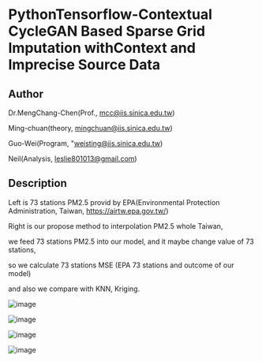 # PythonTensorflow-Contextual CycleGAN Based Sparse Grid Imputation withContext and Imprecise Source Data
## Author

Dr.MengChang-Chen(Prof., mcc@iis.sinica.edu.tw)

Ming-chuan(theory, mingchuan@iis.sinica.edu.tw)

Guo-Wei(Program, "weisting@iis.sinica.edu.tw) 

Neil(Analysis, leslie801013@gmail.com)

## Description
Left is 73 stations PM2.5 provid by EPA(Environmental Protection Administration, Taiwan, https://airtw.epa.gov.tw/)

Right is our propose method to interpolation PM2.5 whole Taiwan, 

we feed 73 stations PM2.5 into our model, and it maybe change value of 73 stations,

so we calculate 73 stations MSE (EPA 73 stations and outcome of our model)

and also we compare with KNN, Kriging.

![image](https://github.com/weisting-kw/PythonTensorflow-Contextual-CycleGAN-Based-Sparse-Grid-Imputation-withContext-and-Imprecise-Source-D/blob/main/example/2019-08-08-8.jpg)

![image](https://github.com/weisting-kw/PythonTensorflow-Contextual-CycleGAN-Based-Sparse-Grid-Imputation-withContext-and-Imprecise-Source-D/blob/main/example/2019-11-18-20.jpg)

![image](https://github.com/weisting-kw/PythonTensorflow-Contextual-CycleGAN-Based-Sparse-Grid-Imputation-withContext-and-Imprecise-Source-D/blob/main/example/2020-01-05-12.jpg)

![image](https://github.com/weisting-kw/PythonTensorflow-Contextual-CycleGAN-Based-Sparse-Grid-Imputation-withContext-and-Imprecise-Source-D/blob/main/example/2020-03-20-16.jpg)
